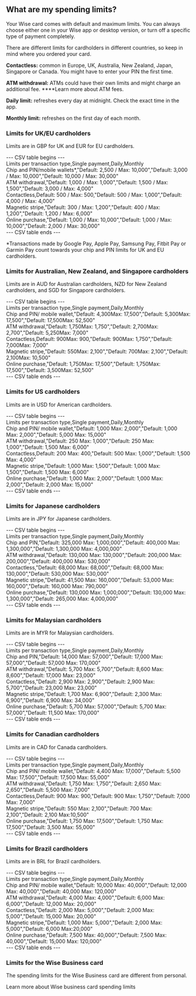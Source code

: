 ## What are my spending limits?  
Your Wise card comes with default and maximum limits. You can always choose either one in your Wise app or desktop version, or turn off a specific type of payment completely. 

There are different limits for cardholders in different countries, so keep in mind where you ordered your card.

 **Contactless:** common in Europe, UK, Australia, New Zealand, Japan, Singapore or Canada. You might have to enter your PIN the first time.

**ATM withdrawal:** ATMs could have their own limits and might charge an additional fee. ****Learn more about ATM fees. 

**Daily limit:** refreshes every day at midnight. Check the exact time in the app.

**Monthly limit:** refreshes on the first day of each month.

### Limits for UK/EU cardholders

Limits are in GBP for UK and EUR for EU cardholders. 


--- CSV table begins ---  
Limits per transaction type,Single payment,Daily,Monthly  
Chip and PIN/mobile wallets*,"Default: 2,500 / Max: 10,000","Default: 3,000 / Max: 10,000","Default: 10,000 / Max: 30,000"  
ATM withdrawal,"Default: 1,000 / Max: 1,000","Default: 1,500 / Max: 1,500","Default: 3,000 / Max: 4,000"  
Contactless,Default: 500 / Max: 500,"Default: 500 / Max: 1,000","Default: 4,000 / Max: 4,000"  
Magnetic stripe,"Default: 300 / Max: 1,200","Default: 400 / Max: 1,200","Default: 1,200 / Max: 6,000"  
Online purchase,"Default: 1,000 / Max: 10,000","Default: 1,000 / Max: 10,000","Default: 2,000 / Max: 30,000"  
--- CSV table ends ---  


*Transactions made by Google Pay, Apple Pay, Samsung Pay, Fitbit Pay or Garmin Pay count towards your chip and PIN limits for UK and EU cardholders.

### Limits for Australian, New Zealand, and Singapore cardholders

Limits are in AUD for Australian cardholders, NZD for New Zealand cardholders, and SGD for Singapore cardholders. 


--- CSV table begins ---  
Limits per transaction type,Single payment,Daily,Monthly  
Chip and PIN/ mobile wallet,"Default: 4,300Max: 17,500","Default: 5,300Max: 17,500","Default: 17,500Max: 52,500"  
ATM withdrawal,"Default: 1,750Max: 1,750","Default: 2,700Max: 2,700","Default: 5,250Max: 7,000"  
Contactless,Default: 900Max: 900,"Default: 900Max: 1,750","Default: 7,000Max: 7,000"  
Magnetic stripe,"Default: 550Max: 2,100","Default: 700Max: 2,100","Default: 2,100Max: 10,500"  
Online purchase,"Default: 1,750Max: 17,500","Default: 1,750Max: 17,500","Default: 3,500Max: 52,500"  
--- CSV table ends ---  


### Limits for US cardholders

Limits are in USD for American cardholders. 


--- CSV table begins ---  
Limits per transaction type,Single payment,Daily,Monthly  
Chip and PIN/ mobile wallet,"Default: 1,000 Max: 2,000","Default: 1,000 Max: 2,000","Default: 5,000 Max: 15,000"  
ATM withdrawal,"Default: 250 Max: 1,000","Default: 250 Max: 1,000","Default: 1,500 Max: 6,000"  
Contactless,Default: 200 Max: 400,"Default: 500 Max: 1,000","Default: 1,500 Max: 4,000"  
Magnetic stripe,"Default: 1,000 Max: 1,500","Default: 1,000 Max: 1,500","Default: 1,500 Max: 6,000"  
Online purchase,"Default: 1,000 Max: 2,000","Default: 1,000 Max: 2,000","Default: 2,000 Max: 15,000"  
--- CSV table ends ---  


### Limits for Japanese cardholders

Limits are in JPY for Japanese cardholders.


--- CSV table begins ---  
Limits per transaction type,Single payment,Daily,Monthly  
Chip and PIN,"Default: 325,000 Max: 1,000,000","Default: 400,000 Max: 1,300,000","Default: 1,300,000 Max: 4,000,000"  
ATM withdrawal,"Default: 130,000 Max: 130,000","Default: 200,000 Max: 200,000","Default: 400,000 Max: 530,000"  
Contactless,"Default: 68,000 Max: 68,000","Default: 68,000 Max: 130,000","Default: 530,000 Max: 530,000"  
Magnetic stripe,"Default: 41,500 Max: 160,000","Default: 53,000 Max: 160,000","Default: 160,000 Max: 790,000"  
Online purchase,"Default: 130,000 Max: 1,000,000","Default: 130,000 Max: 1,300,000","Default: 265,000 Max: 4,000,000"  
--- CSV table ends ---  


###  Limits for Malaysian cardholders

Limits are in MYR for Malaysian cardholders.


--- CSV table begins ---  
Limits per transaction type,Single payment,Daily,Monthly  
Chip and PIN,"Default: 14,000 Max: 57,000","Default: 17,000 Max: 57,000","Default: 57,000 Max: 170,000"  
ATM withdrawal,"Default: 5,700 Max: 5,700","Default: 8,600 Max: 8,600","Default: 17,000 Max: 23,000"  
Contactless,"Default: 2,900 Max: 2,900","Default: 2,900 Max: 5,700","Default: 23,000 Max: 23,000"  
Magnetic stripe,"Default: 1,700 Max: 6,900","Default: 2,300 Max: 6,900","Default: 6,900 Max: 34,000"  
Online purchase,"Default: 5,700 Max: 57,000","Default: 5,700 Max: 57,000","Default: 11,500 Max: 170,000"  
--- CSV table ends ---  


### Limits for Canadian cardholders

Limits are in CAD for Canada cardholders.


--- CSV table begins ---  
Limits per transaction type,Single payment,Daily,Monthly  
Chip and PIN/ mobile wallet,"Default: 4,400 Max: 17,000","Default: 5,500 Max: 17,500","Default: 17,500 Max: 55,000"  
ATM withdrawal,"Default: 1,750 Max: 1,750","Default: 2,650 Max: 2,650","Default: 5,500 Max: 7,000"  
Contactless,Default: 900 Max: 900,"Default: 900 Max: 1,750","Default: 7,000 Max: 7,000"  
Magnetic stripe,"Default: 550 Max: 2,100","Default: 700 Max: 2,100","Default: 2,100 Max:10,500"  
Online purchase,"Default: 1,750 Max: 17,500","Default: 1,750 Max: 17,500","Default: 3,500 Max: 55,000"  
--- CSV table ends ---  


### Limits for Brazil cardholders

Limits are in BRL for Brazil cardholders.


--- CSV table begins ---  
Limits per transaction type,Single payment,Daily,Monthly  
Chip and PIN/ mobile wallet,"Default: 10,000 Max: 40,000","Default: 12,000 Max: 40,000","Default: 40,000 Max: 120,000"  
ATM withdrawal,"Default: 4,000 Max: 4,000","Default: 6,000 Max: 6,000","Default: 12,000 Max: 20,000"  
Contactless,"Default: 2,000 Max: 5,000","Default: 2,000 Max: 5,000","Default: 15,000 Max: 20,000"  
Magnetic stripe,"Default: 1,000 Max: 5,000","Default: 2,000 Max: 5,000","Default: 6,000 Max:20,000"  
Online purchase,"Default: 7,500 Max: 40,000","Default: 7,500 Max: 40,000","Default: 15,000 Max: 120,000"  
--- CSV table ends ---  


### Limits for the Wise Business card

The spending limits for the Wise Business card are different from personal. 

Learn more about Wise business card spending limits